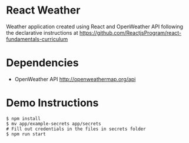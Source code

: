 # React Weather
Weather application created using React and OpenWeather API following the declarative instructions at https://github.com/ReactjsProgram/react-fundamentals-curriculum

# Dependencies
- OpenWeather API http://openweathermap.org/api

# Demo Instructions
```
$ npm install
$ mv app/example-secrets app/secrets
# Fill out credentials in the files in secrets folder
$ npm run start
```
